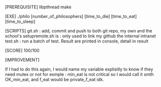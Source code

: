 [PREREQUISITE]
libpthread
make

[EXE]
./philo [number_of_philosophers] [time_to_die] [time_to_eat] [time_to_sleep]

[SCRIPTS]
git.sh				: add, commit and push to both git repo, my own and the school's
setupremote.sh is	: only used to link my github the internal intranet
test.sh				: run a batch of test. Result are printed in console, detail in result

[SCORE]
100/100

[IMPROVEMENT]

If I had to do this again, I would name my variable explisitly to know if they need mutex or not for exmple :
min_eat is not critical so I would call it smth OK_min_eat, and f_eat would be private_f_eat idk.